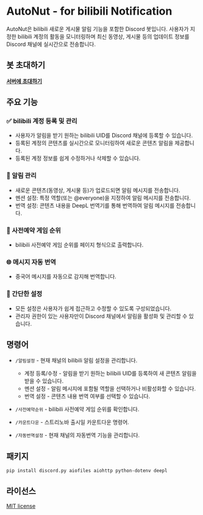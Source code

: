 # AutoNut - for bilibili Notification
AutoNut은 bilibili 새로운 게시물 알림 기능을 포함한 Discord 봇입니다. 사용자가 지정한 bilibili 계정의 활동을 모니터링하며 최신 동영상, 게시물 등의 업데이트 정보를 Discord 채널에 실시간으로 전송합니다.

## 봇 초대하기
**[서버에 초대하기](https://discord.com/oauth2/authorize?client_id=1305039063081816074&permissions=415001701376&integration_type=0&scope=bot+applications.commands)**

## 주요 기능
### ✅ bilibili 계정 등록 및 관리
- 사용자가 알림을 받기 원하는 bilibili UID를 Discord 채널에 등록할 수 있습니다.
- 등록된 계정의 콘텐츠를 실시간으로 모니터링하여 새로운 콘텐츠 알림을 제공합니다.
- 등록된 계정 정보를 쉽게 수정하거나 삭제할 수 있습니다.
  
### 🔔 알림 관리
- 새로운 콘텐츠(동영상, 게시물 등)가 업로드되면 알림 메시지를 전송합니다.
- 멘션 설정: 특정 역할(또는 @everyone)을 지정하여 알림 메시지를 전송합니다.
- 번역 설정: 콘텐츠 내용을 DeepL 번역기를 통해 번역하여 알림 메시지를 전송합니다.
  
### 🚀 사전예약 게임 순위
- bilibili 사전예약 게임 순위를 페이지 형식으로 출력합니다.

### 🌐 메시지 자동 번역
- 중국어 메시지를 자동으로 감지해 번역합니다.
  
### 📌 간단한 설정
- 모든 설정은 사용자가 쉽게 접근하고 수정할 수 있도록 구성되었습니다.
- 관리자 권한이 있는 사용자만이 Discord 채널에서 알림을 활성화 및 관리할 수 있습니다.

## 명령어
- `/알림설정` - 현재 채널의 bilibili 알림 설정을 관리합니다.
  - 계정 등록/수정 - 알림을 받기 원하는 bilibili UID를 등록하여 새 콘텐츠 알림을 받을 수 있습니다.
  - 멘션 설정 - 알림 메시지에 포함될 역할을 선택하거나 비활성화할 수 있습니다.
  - 번역 설정 - 콘텐츠 내용 번역 여부를 선택할 수 있습니다.
  
- `/사전예약순위` - bilibili 사전예약 게임 순위를 확인합니다.
  
- `/카운트다운` - 스트리노바 출시일 카운트다운 명령어.

- `/자동번역설정` - 현재 채널의 자동번역 기능을 관리합니다.

## 패키지 ##
```
pip install discord.py aiofiles aiohttp python-dotenv deepl
```

## 라이선스
[MIT license](https://github.com/MayNut02/AutoNut/blob/main/LICENSE)
